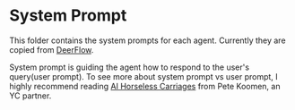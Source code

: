 # System Prompt

This folder contains the system prompts for each agent. Currently they are copied from [DeerFlow](https://github.com/bytedance/deer-flow).

System prompt is guiding the agent how to respond to the user's query(user prompt). To see more about system prompt vs user prompt, I highly recommend reading [AI Horseless Carriages](https://koomen.dev/essays/horseless-carriages/) from Pete Koomen, an YC partner.

